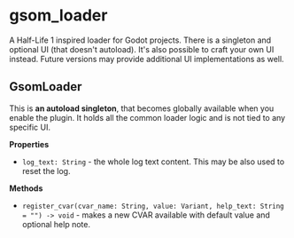 # gsom_loader

A Half-Life 1 inspired loader for Godot projects.
There is a singleton and optional UI (that doesn't autoload).
It's also possible to craft your own UI instead.
Future versions may provide additional UI implementations as well.


## GsomLoader

This is **an autoload singleton**, that becomes globally available when you enable the plugin.
It holds all the common loader logic and is not tied to any specific UI.

**Properties**

* `log_text: String` - the whole log text content. This may be also used to reset the log.

**Methods**

* `register_cvar(cvar_name: String, value: Variant, help_text: String = "") -> void` - makes a new
    CVAR available with default value and optional help note.
